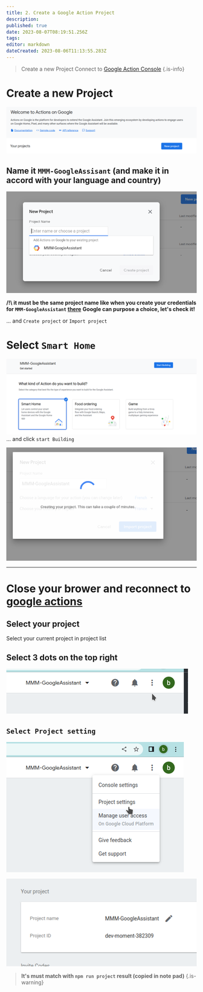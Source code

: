 ```yaml
---
title: 2. Create a Google Action Project
description: 
published: true
date: 2023-08-07T08:19:51.256Z
tags: 
editor: markdown
dateCreated: 2023-08-06T11:13:55.283Z
---
```


> Create a new Project
> Connect to [Google Action Console](https://console.actions.google.com/)
{.is-info}


# Create a new Project
![action1.png](/resources/smarthome/action1.png)

## Name it `MMM-GoogleAssisant` (and make it in accord with your language and country)
![action2.png](/resources/smarthome/action2.png)

**/!\ it must be the same project name like when you create your credentials for `MMM-GoogleAssistant` [there](https://wiki.bugsounet.fr/MMM-GoogleAssistant/SetupCredentials)**
**Google can purpose a choice, let's check it!**

... and `Create project` or `Import project`

# Select `Smart Home` 
![sh1.png](/resources/smarthome/sh1.png)
... and click `start Building`

![sh2.png](/resources/smarthome/sh2.png)

---

# Close your brower and reconnect to [google actions](https://console.actions.google.com/)
## Select your project
Select your current project in project list

## Select 3 dots on the top right
![action3.png](/resources/smarthome/action3.png)

## `Select Project setting`
![action4.png](/resources/smarthome/action4.png)

![action5.png](/resources/smarthome/action5.png)


> **It's must match with `npm run project` result (copied in note pad)**
{.is-warning}
